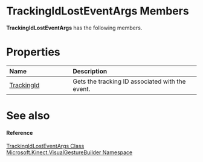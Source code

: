 TrackingIdLostEventArgs Members  
===============================  

**TrackingIdLostEventArgs** has the following members.  

<span id="publicpropertiesSection"></span>

Properties  
==========  

<table>
<colgroup>
<col width="30%" />
<col width="60%" />
</colgroup>
<thead>
<tr class="header">
<th align="left">Name</th>
<th align="left">Description</th>
</tr>
</thead>
<tbody>
<tr class="odd">
<td align="left"><a href="Properties/TrackingId_Property.md">TrackingId</a></td>
<td align="left">Gets the tracking ID associated with the event.</td>
</tr>
</tbody>
</table>

<span id="ID4EK"></span>

See also  
========  

<span id="ID4EM"></span>
#### Reference  

[TrackingIdLostEventArgs Class](../TrackingIdLostEventArgs.md)  
 [Microsoft.Kinect.VisualGestureBuilder Namespace](../../Kinect.VisualGestureBuil.md)  



<!--Please do not edit the data in the comment block below.-->
<!--
TOCTitle : TrackingIdLostEventArgs Members
RLTitle : TrackingIdLostEventArgs Members
KeywordF : Microsoft.Kinect.VisualGestureBuilder.TrackingIdLostEventArgs
KeywordF : TrackingIdLostEventArgs
KeywordK : TrackingIdLostEventArgs class
KeywordK : TrackingIdLostEventArgs class, all members
KeywordK : Microsoft.Kinect.VisualGestureBuilder.TrackingIdLostEventArgs class
HelpPriority : 1
KeywordA : AllMembers.T:Microsoft.Kinect.VisualGestureBuilder.TrackingIdLostEventArgs
AssetID : AllMembers.T:Microsoft.Kinect.VisualGestureBuilder.TrackingIdLostEventArgs
Locale : en-us
CommunityContent : 1
TargetOS : Windows
TopicType : kbSyntax
DocSet : K4Wv2
ProjType : K4Wv2Proj
Technology : Kinect for Windows
Product : Kinect for Windows SDK v2
productversion : 20
-->
